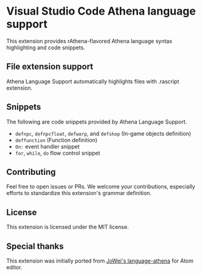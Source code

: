 # Visual Studio Code Athena language support

This extension provides rAthena-flavored Athena language syntax highlighting and code snippets.

## File extension support

Athena Language Support automatically highlights files with .rascript extension.

## Snippets

The following are code snippets provided by Athena Language Support.

* `defnpc`, `defnpcfloat`, `defwarp`, and `defshop` (In-game objects definition)
* `deffunction` (Function definition)
* `On:` event handler snippet
* `for`, `while`, `do` flow control snippet

## Contributing

Feel free to open issues or PRs. We welcome your contributions, especially efforts to standardize this extension's grammar definition.

## License

This extension is licensed under the MIT license.

## Special thanks

This extension was initially ported from [JoWei's language-athena](https://github.com/JoWei/language-athena) for Atom editor.
